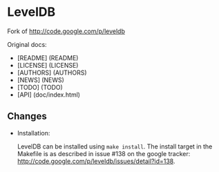 LevelDB
=======

Fork of http://code.google.com/p/leveldb

Original docs:

* [README] (README)
* [LICENSE] (LICENSE)
* [AUTHORS] (AUTHORS)
* [NEWS] (NEWS)
* [TODO] (TODO)
* [API] (doc/index.html)

Changes
-------

* Installation:

  LevelDB can be installed using `make install`. The install target in the Makefile is as described in issue #138 on the google tracker: http://code.google.com/p/leveldb/issues/detail?id=138.
